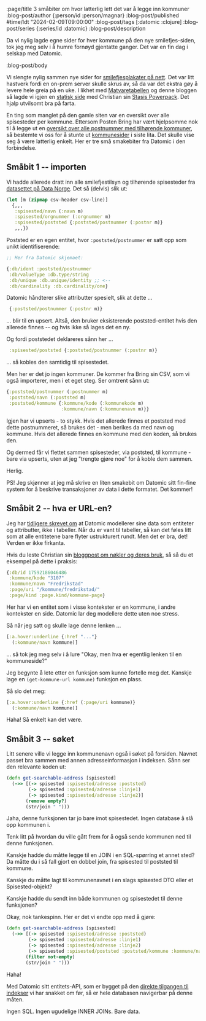 :page/title 3 småbiter om hvor latterlig lett det var å legge inn kommuner
:blog-post/author {:person/id :person/magnar}
:blog-post/published #time/ldt "2024-02-09T09:00:00"
:blog-post/tags [:datomic :clojure]
:blog-post/series {:series/id :datomic}
:blog-post/description

Da vi nylig lagde egne sider for hver kommune på den nye smilefjes-siden, tok
jeg meg selv i å humre fornøyd gjentatte ganger. Det var en fin dag i selskap
med Datomic.

:blog-post/body

Vi slengte nylig sammen nye sider for [smilefjesplakater på
nett](https://smilefjes.mattilsynet.no/). Det var litt hastverk fordi en on-prem
server skulle skrus av, så da var det ekstra gøy å levere hele greia på en uke.
I likhet med [Matvaretabellen](https://www.matvaretabellen.no) og denne bloggen
så lagde vi igjen en [statisk side](/lange-flate-filer/) med Christian sin
[Stasis Powerpack](https://github.com/cjohansen/powerpack). Det hjalp
utvilsomt bra på farta.

En ting som manglet på den gamle siten var en oversikt over alle spisesteder per
kommune. Ettersom Posten Bring har vært hjelpsomme nok til å legge ut en
[oversikt over alle postnummer med tilhørende
kommuner](https://www.bring.no/tjenester/adressetjenester/postnummer/postnummertabeller-veiledning),
så bestemte vi oss for å stunte ut
[kommunesider](https://smilefjes.mattilsynet.no/kommune/fredrikstad/) i siste
lita. Det skulle vise seg å være latterlig enkelt. Her er tre små smakebiter fra
Datomic i den forbindelse.

## Småbit 1 -- importen

Vi hadde allerede dratt inn alle smilefjestilsyn og tilhørende spisesteder fra
[datasettet på Data
Norge](https://data.norge.no/datasets/288aa74c-e3d3-492e-9ede-e71503b3bfd9). Det
så (delvis) slik ut:

```clj
(let [m (zipmap csv-header csv-line)]
  {,,,
   :spisested/navn (:navn m)
   :spisested/orgnummer (:orgnummer m)
   :spisested/poststed {:poststed/postnummer (:postnr m)}
   ,,,})
```

Poststed er en egen entitet, hvor `:poststed/postnummer` er satt opp som unikt
identifiserende:

```clj
;; Her fra Datomic skjemaet:

{:db/ident :poststed/postnummer
 :db/valueType :db.type/string
 :db/unique :db.unique/identity ;; <--
 :db/cardinality :db.cardinality/one}
```

Datomic håndterer slike attributter spesielt, slik at dette ...

```clj
 {:poststed/postnummer (:postnr m)}
```

... blir til en upsert. Altså, den bruker eksisterende poststed-entitet hvis den
allerede finnes -- og hvis ikke så lages det en ny.

Og fordi poststedet deklareres sånn her ...

```clj
 :spisested/poststed {:poststed/postnummer (:postnr m)}
```

... så kobles den samtidig til spisestedet.

Men her er det jo ingen kommuner. De kommer fra Bring sin CSV, som vi også
importerer, men i et eget steg. Ser omtrent sånn ut:

```clj
{:poststed/postnummer (:postnummer m)
 :poststed/navn (:poststed m)
 :poststed/kommune {:kommune/kode (:kommunekode m)
                    :kommune/navn (:kommunenavn m)}}
```

Igjen har vi upserts - to stykk. Hvis det allerede finnes et poststed med dette
postnummeret, så brukes det - men berikes da med navn og kommune. Hvis det
allerede finnes en kommune med den koden, så brukes den.

Og dermed får vi flettet sammen spisesteder, via poststed, til kommune - bare
via upserts, uten at jeg "trengte gjøre noe" for å koble dem sammen.

Herlig.

PS! Jeg skjønner at jeg må skrive en liten smakebit om Datomic sitt fin-fine
system for å beskrive transaksjoner av data i dette formatet. Det kommer!

## Småbit 2 -- hva er URL-en?

Jeg har [tidligere skrevet om](/smak-av-datomic/) at Datomic modellerer sine
data som entiteter og attributter, ikke i tabeller. Når du er vant til tabeller,
så kan det føles litt som at alle entitetene bare flyter ustrukturert rundt. Men det
er bra, det! Verden er ikke firkanta.

Hvis du leste Christian sin [bloggpost om nøkler og deres bruk](/nokler/), så så
du et eksempel på dette i praksis:

```clj
{:db/id 17592186046486
 :kommune/kode "3107"
 :kommune/navn "Fredrikstad"
 :page/uri "/kommune/fredrikstad/"
 :page/kind :page.kind/kommune-page}
```

Her har vi en entitet som i visse kontekster er en kommune, i andre kontekster
en side. Datomic lar deg modellere dette uten noe stress.

Så når jeg satt og skulle lage denne lenken ...

```clj
[:a.hover:underline {:href "..."}
  (:kommune/navn kommune)]
```

... så tok jeg meg selv i å lure "Okay, men hva er egentlig lenken til en
kommuneside?"

Jeg begynte å lete etter en funksjon som kunne fortelle meg det. Kanskje lage
en `(get-kommune-url kommune)` funksjon en plass.

Så slo det meg:

```clj
[:a.hover:underline {:href (:page/uri kommune)}
  (:kommune/navn kommune)]
```

Haha! Så enkelt kan det være.

## Småbit 3 -- søket

Litt senere ville vi legge inn kommunenavn også i søket på forsiden. Navnet
passet bra sammen med annen adresseinformasjon i indeksen. Sånn ser den
relevante koden ut:

```clj
(defn get-searchable-address [spisested]
  (->> [(-> spisested :spisested/adresse :poststed)
        (-> spisested :spisested/adresse :linje1)
        (-> spisested :spisested/adresse :linje2)]
       (remove empty?)
       (str/join " ")))
```

Jaha, denne funksjonen tar jo bare imot spisestedet. Ingen database å slå opp
kommunen i.

Tenk litt på hvordan du ville gått frem for å også sende kommunen ned til denne
funksjonen.

Kanskje hadde du måtte legge til en JOIN i en SQL-spørring et annet sted? Da
måtte du i så fall gjort en dobbel join, fra spisested til poststed til kommune.

Kanskje du måtte lagt til kommunenavnet i en slags spisested DTO eller et
Spisested-objekt?

Kanskje hadde du sendt inn både kommunen og spisestedet til denne funksjonen?

Okay, nok tankespinn. Her er det vi endte opp med å gjøre:

```clj
(defn get-searchable-address [spisested]
  (->> [(-> spisested :spisested/adresse :poststed)
        (-> spisested :spisested/adresse :linje1)
        (-> spisested :spisested/adresse :linje2)
        (-> spisested :spisested/poststed :poststed/kommune :kommune/navn)]
       (filter not-empty)
       (str/join " ")))
```

Haha!

Med Datomic sitt entitets-API, som er bygget på den [direkte tilgangen til
indekser](/en-dekonstruert-database/) vi har snakket om før, så er hele
databasen navigerbar på denne måten.

Ingen SQL. Ingen ugudelige INNER JOINs. Bare data.
